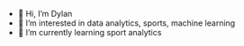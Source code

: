 - 👋 Hi, I’m Dylan
- 👀 I’m interested in data analytics, sports, machine learning
- 🌱 I’m currently learning sport analytics

<!---
cx-duan/cx-duan is a ✨ special ✨ repository because its `README.md` (this file) appears on your GitHub profile.
You can click the Preview link to take a look at your changes.
--->
